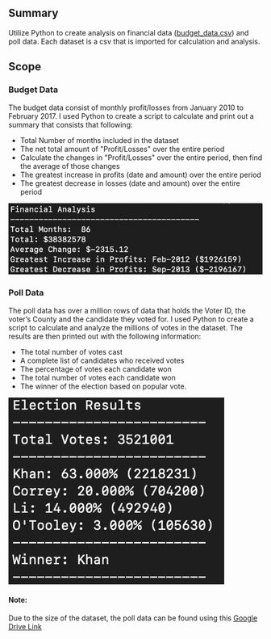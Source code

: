 ## Summary
Utilize Python to create analysis on financial data ([budget_data.csv]( https://github.com/carmelamonis/python-challenge/blob/main/data/budget_data.csv)) and poll data. Each dataset is a csv that is imported for calculation and analysis.

## Scope
### Budget Data
The budget data consist of monthly profit/losses from January 2010 to February 2017. I used Python to create a script to calculate and print out a summary that consists that following:
 - Total Number of months included in the dataset
 - The net total amount of "Profit/Losses" over the entire period
 - Calculate the changes in "Profit/Losses" over the entire period, then find the average of those changes
 - The greatest increase in profits (date and amount) over the entire period
 - The greatest decrease in losses (date and amount) over the entire period

![Budget Results](images/budget.png)

### Poll Data
The poll data has over a million rows of data that holds the Voter ID, the voter’s County and the candidate they voted for. I used Python to create a script to calculate and analyze the millions of votes in the dataset. The results are then printed out with the following information:
 - The total number of votes cast
 - A complete list of candidates who received votes
 - The percentage of votes each candidate won
 - The total number of votes each candidate won
 - The winner of the election based on popular vote.
 
![Poll Results](images/poll.png)

#### Note: 
Due to the size of the dataset, the poll data can be found using this [Google Drive Link](https://drive.google.com/file/d/1DncbQd16Gm0xsACC0p86QFZB_yX1Ywqe/view?usp=sharing)
